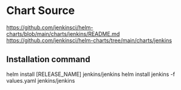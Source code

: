 # Chart Source
https://github.com/jenkinsci/helm-charts/blob/main/charts/jenkins/README.md
https://github.com/jenkinsci/helm-charts/tree/main/charts/jenkins

## Installation command
helm install [RELEASE_NAME] jenkins/jenkins
helm install jenkins -f values.yaml jenkins/jenkins